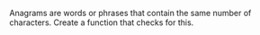 Anagrams are words or phrases that contain the same number of characters. Create a function that checks for this.

